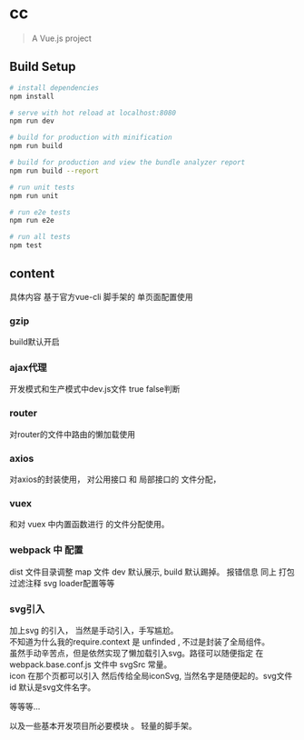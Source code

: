 # cc

> A Vue.js project

## Build Setup

``` bash
# install dependencies
npm install

# serve with hot reload at localhost:8080
npm run dev

# build for production with minification
npm run build

# build for production and view the bundle analyzer report
npm run build --report

# run unit tests
npm run unit

# run e2e tests
npm run e2e

# run all tests
npm test
```
## content

具体内容 基于官方vue-cli 脚手架的 单页面配置使用 
### gzip
build默认开启
### ajax代理
开发模式和生产模式中dev.js文件
true false判断
### router
对router的文件中路由的懒加载使用
### axios
对axios的封装使用，
对公用接口 和 局部接口的 文件分配，
### vuex
和对 vuex 中内置函数进行 的文件分配使用。
### webpack 中 配置
dist 文件目录调整
map 文件 dev 默认展示, build 默认踢掉。
报错信息 同上
打包过滤注释
svg loader配置等等
### svg引入
加上svg 的引入， 当然是手动引入，手写尴尬。<br>
不知道为什么我的require.context 是 unfinded , 不过是封装了全局组件。<br>
虽然手动辛苦点，但是依然实现了懒加载引入svg。路径可以随便指定 在webpack.base.conf.js 文件中 svgSrc 常量。<br>
icon 在那个页都可以引入 然后传给全局iconSvg, 当然名字是随便起的。svg文件id 默认是svg文件名字。<br>


等等等... 

以及一些基本开发项目所必要模块 。 轻量的脚手架。

